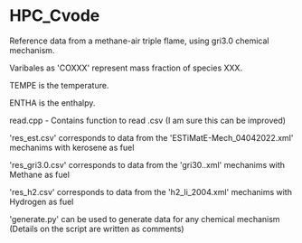 # HPC_Cvode

Reference data from a methane-air triple flame, using gri3.0 chemical mechanism. 

Varibales as 'COXXX' represent mass fraction of species XXX.

TEMPE is the temperature.

ENTHA is the enthalpy. 

read.cpp - Contains function to read .csv (I am sure this can be improved)

'res_est.csv' corresponds to data from the 'ESTiMatE-Mech_04042022.xml' mechanims with kerosene as fuel 

'res_gri3.0.csv' corresponds to data from the 'gri30..xml' mechanims with Methane as fuel 

'res_h2.csv' corresponds to data from the 'h2_li_2004.xml' mechanims with Hydrogen as fuel

'generate.py' can be used to generate data for any chemical mechanism (Details on the script are written as comments) 
